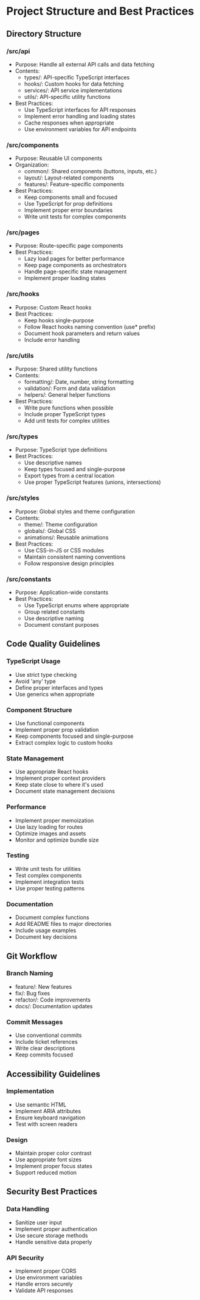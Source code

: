 # Project Structure and Best Practices

## Directory Structure

### /src/api
- Purpose: Handle all external API calls and data fetching
- Contents:
  - types/: API-specific TypeScript interfaces
  - hooks/: Custom hooks for data fetching
  - services/: API service implementations
  - utils/: API-specific utility functions
- Best Practices:
  - Use TypeScript interfaces for API responses
  - Implement error handling and loading states
  - Cache responses when appropriate
  - Use environment variables for API endpoints

### /src/components
- Purpose: Reusable UI components
- Organization:
  - common/: Shared components (buttons, inputs, etc.)
  - layout/: Layout-related components
  - features/: Feature-specific components
- Best Practices:
  - Keep components small and focused
  - Use TypeScript for prop definitions
  - Implement proper error boundaries
  - Write unit tests for complex components

### /src/pages
- Purpose: Route-specific page components
- Best Practices:
  - Lazy load pages for better performance
  - Keep page components as orchestrators
  - Handle page-specific state management
  - Implement proper loading states

### /src/hooks
- Purpose: Custom React hooks
- Best Practices:
  - Keep hooks single-purpose
  - Follow React hooks naming convention (use* prefix)
  - Document hook parameters and return values
  - Include error handling

### /src/utils
- Purpose: Shared utility functions
- Contents:
  - formatting/: Date, number, string formatting
  - validation/: Form and data validation
  - helpers/: General helper functions
- Best Practices:
  - Write pure functions when possible
  - Include proper TypeScript types
  - Add unit tests for complex utilities

### /src/types
- Purpose: TypeScript type definitions
- Best Practices:
  - Use descriptive names
  - Keep types focused and single-purpose
  - Export types from a central location
  - Use proper TypeScript features (unions, intersections)

### /src/styles
- Purpose: Global styles and theme configuration
- Contents:
  - theme/: Theme configuration
  - globals/: Global CSS
  - animations/: Reusable animations
- Best Practices:
  - Use CSS-in-JS or CSS modules
  - Maintain consistent naming conventions
  - Follow responsive design principles

### /src/constants
- Purpose: Application-wide constants
- Best Practices:
  - Use TypeScript enums where appropriate
  - Group related constants
  - Use descriptive naming
  - Document constant purposes

## Code Quality Guidelines

### TypeScript Usage
- Use strict type checking
- Avoid 'any' type
- Define proper interfaces and types
- Use generics when appropriate

### Component Structure
- Use functional components
- Implement proper prop validation
- Keep components focused and single-purpose
- Extract complex logic to custom hooks

### State Management
- Use appropriate React hooks
- Implement proper context providers
- Keep state close to where it's used
- Document state management decisions

### Performance
- Implement proper memoization
- Use lazy loading for routes
- Optimize images and assets
- Monitor and optimize bundle size

### Testing
- Write unit tests for utilities
- Test complex components
- Implement integration tests
- Use proper testing patterns

### Documentation
- Document complex functions
- Add README files to major directories
- Include usage examples
- Document key decisions

## Git Workflow

### Branch Naming
- feature/: New features
- fix/: Bug fixes
- refactor/: Code improvements
- docs/: Documentation updates

### Commit Messages
- Use conventional commits
- Include ticket references
- Write clear descriptions
- Keep commits focused

## Accessibility Guidelines

### Implementation
- Use semantic HTML
- Implement ARIA attributes
- Ensure keyboard navigation
- Test with screen readers

### Design
- Maintain proper color contrast
- Use appropriate font sizes
- Implement proper focus states
- Support reduced motion

## Security Best Practices

### Data Handling
- Sanitize user input
- Implement proper authentication
- Use secure storage methods
- Handle sensitive data properly

### API Security
- Implement proper CORS
- Use environment variables
- Handle errors securely
- Validate API responses